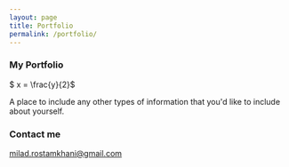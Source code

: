 ```yaml
---
layout: page
title: Portfolio
permalink: /portfolio/
---
```




### My Portfolio

$ x = \frac{y}{2}$



A place to include any other types of information that you'd like to include about yourself.

### Contact me

[milad.rostamkhani@gmail.com](mailto:milad.rostamkhani@gmail.com)